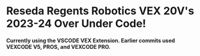 # Reseda Regents Robotics VEX 20V's 2023-24 Over Under Code!
#### Currently using the VSCODE VEX Extension. Earlier commits used VEXCODE V5, PROS, and VEXCODE PRO. 

